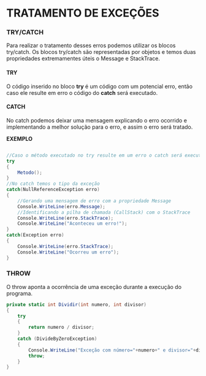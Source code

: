 # TRATAMENTO DE EXCEÇÕES

### TRY/CATCH

Para realizar o tratamento desses erros podemos utilizar os blocos try/catch. Os blocos try/catch são representadas por objetos e temos duas propriedades extremamentes úteis o Message e StackTrace.

#### TRY

O código inserido no bloco **try** é um código com um potencial erro, então caso ele resulte em erro o código do **catch** será executado.

#### CATCH

No catch podemos deixar uma mensagem explicando o erro ocorrido e implementando a melhor solução para o erro, e assim o erro será tratado.

**EXEMPLO**

```csharp

//Caso o método executado no try resulte em um erro o catch será executado
try
{
    Metodo();
}
//No catch temos o tipo da exceção
catch(NullReferenceException erro)
{
    //Gerando uma mensagem de erro com a propriedade Message
    Console.WriteLine(erro.Message);
    //Identificando a pilha de chamada (CallStack) com o StackTrace
    Console.WriteLine(erro.StackTrace);
    Console.WriteLine("Aconteceu um erro!");
}
catch(Exception erro) 
{
    Console.WriteLine(erro.StackTrace);
    Console.WriteLine("Ocorreu um erro");
}
```

### THROW

O throw aponta a ocorrência de uma exceção durante a execução do programa.

```csharp
private static int Dividir(int numero, int divisor)
{
    try
    {
        return numero / divisor;
    }
    catch (DivideByZeroException)
    {
        Console.WriteLine("Exceção com número="+numero+" e divisor="+divisor);
        throw;
    }
}
```